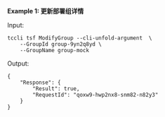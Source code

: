 **Example 1: 更新部署组详情**



Input: 

```
tccli tsf ModifyGroup --cli-unfold-argument  \
    --GroupId group-9yn2q8yd \
    --GroupName group-mock
```

Output: 
```
{
    "Response": {
        "Result": true,
        "RequestId": "qoxw9-hwp2nx8-snm82-n82y3"
    }
}
```

